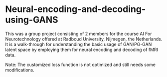 # Neural-encoding-and-decoding-using-GANS

This was a group project consisting of 2 members for the course AI For Neurotechnology offered at Radboud University, Nijmegen, the Netherlands. It is a walk-through for understanding the basic usage of GAN/PG-GAN latent space by employing them for neural encoding and decoding of fMRI data.

Note: The customized loss function is not optimized and still needs some modifications.
